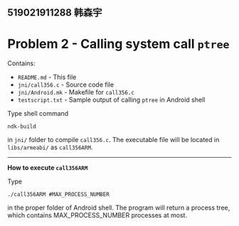 519021911288 韩森宇
---
Problem 2 - Calling system call `ptree`
===
Contains:
- `README.md` - This file
- `jni/call356.c` - Source code file
- `jni/Android.mk` - Makefile for `call356.c`
- `testscript.txt` - Sample output of calling `ptree` in Android shell

Type shell command

`ndk-build`

in `jni/` folder to compile `call356.c`. The executable file will be located in `libs/armeabi/` as `call356ARM`.

---
**How to execute `call356ARM`**

Type

`
./call356ARM #MAX_PROCESS_NUMBER
`

in the proper folder of Android shell. The program will return a process tree, which contains MAX_PROCESS_NUMBER processes at most. 

